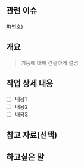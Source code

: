 ## 관련 이슈

#(번호)

## 개요

> 기능에 대해 간결하게 설명

## 작업 상세 내용

- [ ] 내용1
- [ ] 내용2
- [ ] 내용3

## 참고 자료(선택)

## 하고싶은 말

